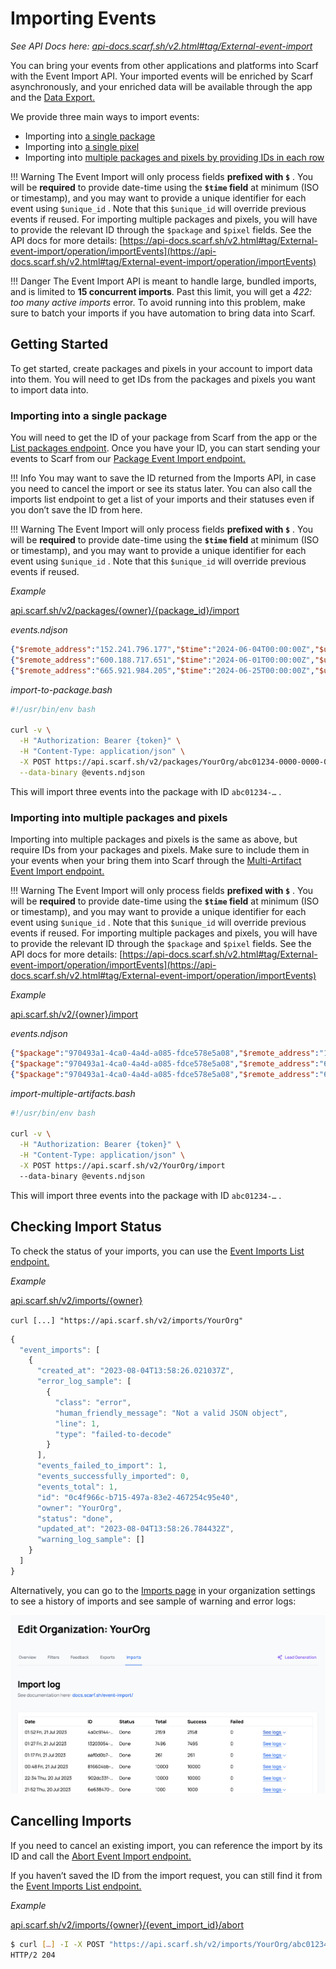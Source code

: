 # Importing Events

_See API Docs here: [api-docs.scarf.sh/v2.html#tag/External-event-import](https://api-docs.scarf.sh/v2.html#tag/External-event-import)_

You can bring your events from other applications and platforms into Scarf with the Event Import API. Your imported events will be enriched by Scarf asynchronously, and your enriched data will be available through the app and the [Data Export.](/data-export)

We provide three main ways to import events:

- Importing into [a single package](https://api-docs.scarf.sh/v2.html#tag/External-event-import/operation/importPackageEvents)
- Importing into [a single pixel](https://api-docs.scarf.sh/v2.html#tag/External-event-import/operation/importTrackingPixelEvents)
- Importing into [multiple packages and pixels by providing IDs in each row](https://api-docs.scarf.sh/v2.html#tag/External-event-import/operation/importEvents)

<!-- prettier-ignore-start -->
!!! Warning
    The Event Import will only process fields **prefixed with `$`** . You will be **required** to provide date-time using the **`$time` field** at minimum (ISO or timestamp), and you may want to provide a unique identifier for each event using `$unique_id` . Note that this `$unique_id` will override previous events if reused. For importing multiple packages and pixels, you will have to provide the relevant ID through the `$package` and `$pixel` fields. See the API docs for more details: [https://api-docs.scarf.sh/v2.html#tag/External-event-import/operation/importEvents](https://api-docs.scarf.sh/v2.html#tag/External-event-import/operation/importEvents)
<!-- prettier-ignore-end -->

<!-- prettier-ignore-start -->
!!! Danger
    The Event Import API is meant to handle large, bundled imports, and is limited to **15 concurrent imports**. Past this limit, you will get a *422: too many active imports* error. To avoid running into this problem, make sure to batch your imports if you have automation to bring data into Scarf.
<!-- prettier-ignore-end -->

## Getting Started

To get started, create packages and pixels in your account to import data into them. You will need to get IDs from the packages and pixels you want to import data into.

### Importing into a single package

You will need to get the ID of your package from Scarf from the app or the [List packages endpoint](https://api-docs.scarf.sh/v2.html#tag/Packages/operation/getPackages). Once you have your ID, you can start sending your events to Scarf from our [Package Event Import endpoint.](https://api-docs.scarf.sh/v2.html#tag/External-event-import/operation/importPackageEvents)

<!-- prettier-ignore-start -->
!!! Info
    You may want to save the ID returned from the Imports API, in case you need to cancel the import or see its status later. You can also call the imports list endpoint to get a list of your imports and their statuses even if you don’t save the ID from here.
<!-- prettier-ignore-end -->

<!-- prettier-ignore-start -->
!!! Warning
    The Event Import will only process fields **prefixed with `$`** . You will be **required** to provide date-time using the **`$time` field** at minimum (ISO or timestamp), and you may want to provide a unique identifier for each event using `$unique_id` . Note that this `$unique_id` will override previous events if reused.
<!-- prettier-ignore-end -->

_Example_

[api.scarf.sh/v2/packages/{owner}/{package_id}/import](https://api-docs.scarf.sh/v2.html#tag/External-event-import/operation/importPackageEvents)

_events.ndjson_

```json
{"$remote_address":"152.241.796.177","$time":"2024-06-04T00:00:00Z","$unique_id":"c20b1271-fb3f-abfa-df12-ef3cda4b2aa0"}
{"$remote_address":"600.188.717.651","$time":"2024-06-01T00:00:00Z","$unique_id":"9053a19a-15a9-3695-bd37-b055a45949c1"}
{"$remote_address":"665.921.984.205","$time":"2024-06-25T00:00:00Z","$unique_id":"09b5b69a-0af0-8002-2c2b-39df3d5685a4"}
```

_import-to-package.bash_

```bash
#!/usr/bin/env bash

curl -v \
  -H "Authorization: Bearer {token}" \
  -H "Content-Type: application/json" \
  -X POST https://api.scarf.sh/v2/packages/YourOrg/abc01234-0000-0000-0000-000000000000/import \
  --data-binary @events.ndjson
```

This will import three events into the package with ID `abc01234-…` .

### Importing into multiple packages and pixels

Importing into multiple packages and pixels is the same as above, but require IDs from your packages and pixels. Make sure to include them in your events when your bring them into Scarf through the [Multi-Artifact Event Import endpoint.](https://api-docs.scarf.sh/v2.html#tag/External-event-import/operation/importEvents)

<!-- prettier-ignore-start -->
!!! Warning
    The Event Import will only process fields **prefixed with `$`** . You will be **required** to provide date-time using the **`$time` field** at minimum (ISO or timestamp), and you may want to provide a unique identifier for each event using `$unique_id` . Note that this `$unique_id` will override previous events if reused. For importing multiple packages and pixels, you will have to provide the relevant ID through the `$package` and `$pixel` fields. See the API docs for more details: [https://api-docs.scarf.sh/v2.html#tag/External-event-import/operation/importEvents](https://api-docs.scarf.sh/v2.html#tag/External-event-import/operation/importEvents)
<!-- prettier-ignore-end -->

_Example_

[api.scarf.sh/v2/{owner}/import](https://api-docs.scarf.sh/v2.html#tag/External-event-import/operation/importEvents)

_events.ndjson_

```json
{"$package":"970493a1-4ca0-4a4d-a085-fdce578e5a08","$remote_address":"152.241.796.177","$time":"2024-06-04T00:00:00Z","$unique_id":"c20b1271-fb3f-abfa-df12-ef3cda4b2aa0"}
{"$package":"970493a1-4ca0-4a4d-a085-fdce578e5a08","$remote_address":"600.188.717.651","$time":"2024-06-01T00:00:00Z","$unique_id":"9053a19a-15a9-3695-bd37-b055a45949c1"}
{"$package":"970493a1-4ca0-4a4d-a085-fdce578e5a08","$remote_address":"665.921.984.205","$time":"2024-06-25T00:00:00Z","$unique_id":"09b5b69a-0af0-8002-2c2b-39df3d5685a4"}
```

_import-multiple-artifacts.bash_

```bash
#!/usr/bin/env bash

curl -v \
  -H "Authorization: Bearer {token}" \
  -H "Content-Type: application/json" \
  -X POST https://api.scarf.sh/v2/YourOrg/import
  --data-binary @events.ndjson
```

This will import three events into the package with ID `abc01234-…` .

## Checking Import Status

To check the status of your imports, you can use the [Event Imports List endpoint.](https://api-docs.scarf.sh/v2.html#tag/External-event-import/operation/getEventImports)

_Example_

[api.scarf.sh/v2/imports/{owner}](https://api-docs.scarf.sh/v2.html#tag/External-event-import/operation/getEventImports)

`curl [...] "https://api.scarf.sh/v2/imports/YourOrg"`

```js
{
  "event_imports": [
    {
      "created_at": "2023-08-04T13:58:26.021037Z",
      "error_log_sample": [
        {
          "class": "error",
          "human_friendly_message": "Not a valid JSON object",
          "line": 1,
          "type": "failed-to-decode"
        }
      ],
      "events_failed_to_import": 1,
      "events_successfully_imported": 0,
      "events_total": 1,
      "id": "0c4f966c-b715-497a-83e2-467254c95e40",
      "owner": "YourOrg",
      "status": "done",
      "updated_at": "2023-08-04T13:58:26.784432Z",
      "warning_log_sample": []
    }
  ]
}
```

Alternatively, you can go to the [Imports page](https://app.scarf.sh/organizations/default/imports) in your organization settings to see a history of imports and see sample of warning and error logs:

![Import Log Ui](assets/pics/event-import/import-log-ui.png)

## Cancelling Imports

If you need to cancel an existing import, you can reference the import by its ID and call the [Abort Event Import endpoint.](https://api-docs.scarf.sh/v2.html#tag/External-event-import/operation/abortEventImport)

If you haven’t saved the ID from the import request, you can still find it from the [Event Imports List endpoint.](https://api-docs.scarf.sh/v2.html#tag/External-event-import/operation/getEventImports)

_Example_

[api.scarf.sh/v2/imports/{owner}/{event_import_id}/abort](https://api-docs.scarf.sh/v2.html#tag/External-event-import/operation/abortEventImport)

```bash
$ curl […] -I -X POST "https://api.scarf.sh/v2/imports/YourOrg/abc01234-0000-0000-0000-000000000000/abort"
HTTP/2 204
```
